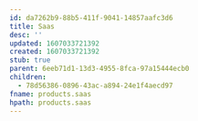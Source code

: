 ```yaml
---
id: da7262b9-88b5-411f-9041-14857aafc3d6
title: Saas
desc: ''
updated: 1607033721392
created: 1607033721392
stub: true
parent: 6eeb71d1-13d3-4955-8fca-97a15444ecb0
children:
  - 78d56386-0896-43ac-a894-24e1f4aecd97
fname: products.saas
hpath: products.saas
---
```



